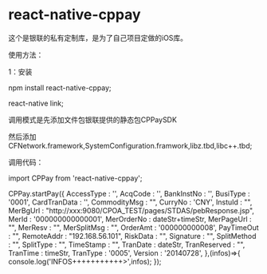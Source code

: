 # react-native-cppay

这个是银联的私有定制库，是为了自己项目定做的iOS库。

使用方法：

1：安装

npm install react-native-cppay;

react-native link;

调用模式是先添加文件包银联提供的静态包CPPaySDK

然后添加CFNetwork.framework,SystemConfiguration.framwork,libz.tbd,libc++.tbd;

调用代码：

import CPPay from 'react-native-cppay';

CPPay.startPay({
        AccessType : '',
        AcqCode : '',
        BankInstNo : '',
        BusiType : '0001',
        CardTranData : '',
        CommodityMsg : "",
        CurryNo : 'CNY',
        InstuId : "",
        MerBgUrl : "http://xxx:9080/CPOA_TEST/pages/STDAS/pebResponse.jsp",
        MerId : '000000000000001',
        MerOrderNo : dateStr+timeStr,
        MerPageUrl : "",
        MerResv : "",
        MerSplitMsg : "",
        OrderAmt : '000000000008',
        PayTimeOut : "",
        RemoteAddr : "192.168.56.101",
        RiskData : "",
        Signature : "",
        SplitMethod : "",
        SplitType : "",
        TimeStamp : "",
        TranDate : dateStr,
        TranReserved : "",
        TranTime : timeStr,
        TranType : '0005',
        Version : '20140728',
    },(infos)=>{
      console.log('INFOS+++++++++++>',infos);
    });
